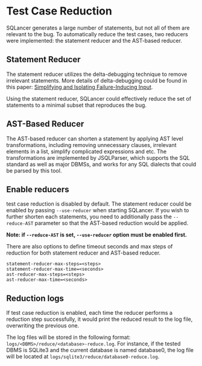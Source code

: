 # Test Case Reduction
SQLancer generates a large number of statements, but not all of them are relevant to the bug. To automatically reduce the test cases, two reducers were implemented: the statement reducer and the AST-based reducer.

## Statement Reducer
The statement reducer utilizes the delta-debugging technique to remove irrelevant statements. More details of delta-debugging could be found in this paper: [Simplifying and Isolating Failure-Inducing Input](https://www.cs.purdue.edu/homes/xyzhang/fall07/Papers/delta-debugging.pdf). 

Using the statement reducer, SQLancer could effectively reduce the set of statements to a minimal subset that reproduces the bug. 

## AST-Based Reducer
The AST-based reducer can shorten a statement by applying AST level transformations, including removing unnecessary clauses, irrelevant elements in a list, simplify complicated expressions and etc. The transformations are implemented by JSQLParser, which supports the SQL standard as well as major DBMSs, 
and works for any SQL dialects that could be parsed by this tool.

## Enable reducers
test case reduction is disabled by default. The statement reducer could be enabled by passing `--use-reducer` when starting SQLancer. If you wish to further shorten each statements, you need to additionally pass the `--reduce-AST` parameter so that the AST-based reduction would be applied. 

<B>Note: if `--reduce-AST` is set, `--use-reducer` option must be enabled first.</B>

There are also options to define timeout seconds and max steps of reduction for both statement reducer and AST-based reducer.

```
statement-reducer-max-steps=<steps>
statement-reducer-max-time=<seconds>
ast-reducer-max-steps=<steps>
ast-reducer-max-time=<seconds>
```

## Reduction logs
If test case reduction is enabled, each time the reducer performs a reduction step successfully, it would print the reduced result to the log file, overwriting the previous one.

The log files will be stored in the following format: `logs/<DBMS>/reduce/<database>-reduce.log`. For instance, if the tested DBMS is SQLite3 and the current database is named database0, the log file will be located at `logs/sqlite3/reduce/database0-reduce.log`.